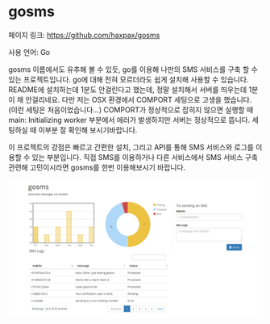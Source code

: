 # gosms

페이지 링크: https://github.com/haxpax/gosms

사용 언어: Go

gosms 이름에서도 유추해 볼 수 있듯, go를 이용해 나만의 SMS 서비스를 구축 할 수 있는 프로젝트입니다. go에 대해 전혀 모르더라도 쉽게 설치해 사용할 수 있습니다. README에 설치하는데 1분도 안걸린다고 했는데, 정말 설치해서 서버를 띄우는데 1분이 채 안걸리네요. 다만 저는 OSX 환경에서 COMPORT 세팅으로 고생을 했습니다. (이런 세팅은 처음이었습니다...) COMPORT가 정상적으로 잡히지 않으면 실행할 때 main: Initializing worker 부분에서 에러가 발생하지만 서버는 정상적으로 뜹니다. 세팅하실 때 이부분 잘 확인해 보시기바랍니다.

이 프로젝트의 강점은 빠르고 간편한 설치, 그리고 API를 통해 SMS 서비스와 로그를 이용할 수 있는 부분입니다. 직접 SMS를 이용하거나 다른 서비스에서 SMS 서비스 구축 관련해 고민이시라면 gosms를 한번 이용해보시기 바랍니다.

![이미지](img/003-15.png)
